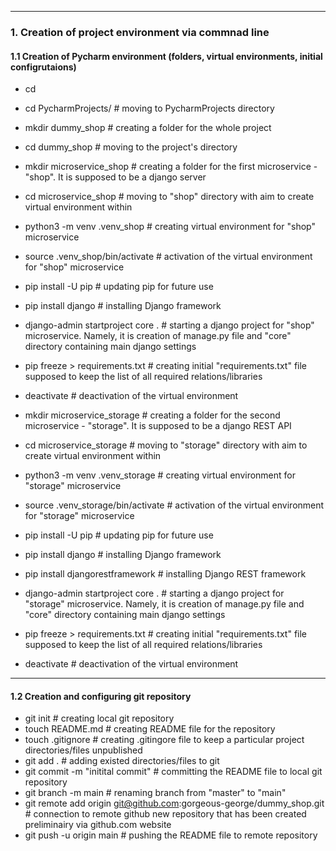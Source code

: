 ***
### 1. Creation of project environment via commnad line

#### 1.1 Creation of Pycharm environment (folders, virtual environments, initial configrutaions)
- cd	
- cd PycharmProjects/			# moving to PycharmProjects directory
- mkdir dummy_shop			# creating a folder for the whole project
- cd dummy_shop			# moving to the project's directory

- mkdir microservice_shop		# creating a folder for the first microservice - "shop". It is supposed to be a django server
- cd microservice_shop			# moving to "shop" directory with aim to create virtual environment within
- python3 -m venv .venv_shop		# creating virtual environment for "shop" microservice
- source .venv_shop/bin/activate	# activation of the virtual environment for "shop" microservice
- pip install -U pip			# updating pip for future use
- pip install django			# installing Django framework
- django-admin startproject core .	# starting a django project for "shop" microservice. Namely, it is creation of manage.py file and "core" directory containing main django settings
- pip freeze > requirements.txt	# creating initial "requirements.txt" file supposed to keep the list of all required relations/libraries
- deactivate				# deactivation of the virtual environment

- mkdir microservice_storage		# creating a folder for the second microservice - "storage". It is supposed to be a django REST API
- cd microservice_storage		# moving to "storage" directory with aim to create virtual environment within
- python3 -m venv .venv_storage	# creating virtual environment for "storage" microservice
- source .venv_storage/bin/activate	# activation of the virtual environment for "storage" microservice
- pip install -U pip			# updating pip for future use
- pip install django			# installing Django framework
- pip install djangorestframework	# installing Django REST framework
- django-admin startproject core .	# starting a django project for "storage" microservice. Namely, it is creation of manage.py file and "core" directory containing main django settings
- pip freeze > requirements.txt	# creating initial "requirements.txt" file supposed to keep the list of all required relations/libraries
- deactivate				# deactivation of the virtual environment


***
#### 1.2 Creation and configuring git repository

- git init				# creating local git repository
- touch README.md			# creating README file for the repository
- touch .gitignore			# creating .gitingore file to keep a particular project directories/files unpublished
- git add .				# adding existed directories/files to git
- git commit -m "initital commit"	# committing the README file to local git repository
- git branch -m main			# renaming branch from "master" to "main"
- git remote add origin git@github.com:gorgeous-george/dummy_shop.git	# connection to remote github new repository that has been created preliminairy via github.com website
- git push -u origin main		# pushing the README file to remote repository




